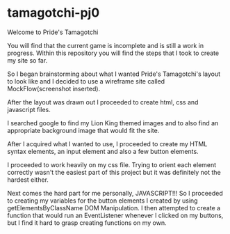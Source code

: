# tamagotchi-pj0
 Welcome to Pride's Tamagotchi

 You will find that the current game is incomplete and is still a work in progress. Within this repository you will find the steps that I took to create my site so far.

 So I began brainstorming about what I wanted Pride's Tamagotchi's layout to look like and I decided to use a wireframe site called MockFlow(screenshot inserted).

 After the layout was drawn out I proceeded to create html, css and javascript files.

 I searched google to find my Lion King themed images and to also find an appropriate background image that would fit the site.

 After I acquired what I wanted to use, I proceeded to create my HTML syntax elements, an input element and also a few button elements. 

 I proceeded to work heavily on my css file. Trying to orient each element correctly wasn't the easiest part of this project but it was definitely not the hardest either. 

Next comes the hard part for me personally, JAVASCRIPT!!!
So I proceeded to creating my variables for the button elements I created by using getElementsByClassName DOM Manipulation. I then attempted to create a function that would run an EventListener whenever I clicked on my buttons, but I find it hard to grasp creating functions on my own.
